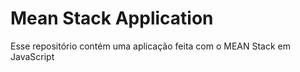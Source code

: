# Mean Stack Application

Esse repositório contém uma aplicação feita com o MEAN Stack em JavaScript